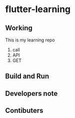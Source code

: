 # flutter-learning
## Working
This is my learning repo
1. call
2. API
3. GET
## Build and Run
## Developers note
## Contibuters
